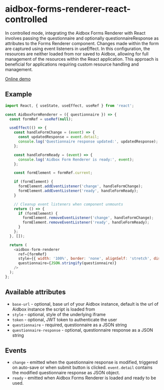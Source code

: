 # aidbox-forms-renderer-react-controlled

In controlled mode, integrating the Aidbox Forms Renderer with React involves 
passing the questionnaire and optionally questionnaireResponse as attributes to 
the Forms Renderer component. Changes made within the form are captured using 
event listeners in useEffect. In this configuration, the resources are neither 
loaded from nor saved to Aidbox, allowing for full management of the resources 
within the React application. This approach is beneficial for applications 
requiring custom resource handling and management.

[Online demo](https://aidbox.github.io/examples/aidbox-forms-renderer-react-controlled/)

## Example

```js
import React, { useState, useEffect, useRef } from 'react';

const AidboxFormRenderer = ({ questionnaire }) => {
  const formRef = useRef(null);

  useEffect(() => {
    const handleFormChange = (event) => {
      const updatedResponse = event.detail;
      console.log('Questionnaire response updated:', updatedResponse);
    };

    const handleFormReady = (event) => {
      console.log('Aidbox Form Renderer is ready:', event);
    };

    const formElement = formRef.current;

    if (formElement) {
      formElement.addEventListener('change', handleFormChange);
      formElement.addEventListener('ready', handleFormReady);
    }

    // Cleanup event listeners when component unmounts
    return () => {
      if (formElement) {
        formElement.removeEventListener('change', handleFormChange);
        formElement.removeEventListener('ready', handleFormReady);
      }
    };
  }, []);

  return (
    <aidbox-form-renderer
      ref={formRef}
      style={{ width: '100%', border: 'none', alignSelf: 'stretch', display: 'flex' }}
      questionnaire={JSON.stringify(questionnaire)}
    />
  );
};
```

## Available attributes
* `base-url` - optional, base url of your Aidbox instance, default is the url of Aidbox instance the script is loaded from
* `style` - optional, style of the underlying iframe
* `token` - optional, JWT token to authenticate the user
* `questionnaire` - required, questionnaire as a JSON string
* `questionnaire-response` - optional, questionnaire response as a JSON string

## Events
* `change` - emitted when the questionnaire response is modified, triggered on auto-save or when submit button is clicked. `event.detail` contains the modified questionnaire response as JSON object.
* `ready` - emitted when Aidbox Forms Renderer is loaded and ready to be used.
